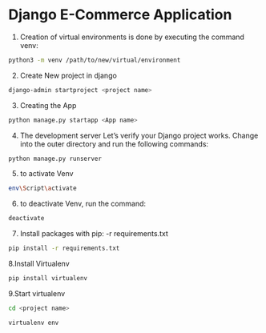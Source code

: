 # Django E-Commerce Application
1. Creation of virtual environments is done by executing the command venv:
```bash
python3 -m venv /path/to/new/virtual/environment
```
2. Create New project in django
```bash
django-admin startproject <project name>
```
3. Creating the App
```bash
python manage.py startapp <App name>
```
4. The development server
Let’s verify your Django project works. 
Change into the outer <project> directory and run the following commands:
```bash
python manage.py runserver
```
5. to activate Venv
```bash
env\Script\activate
```
6. to deactivate Venv, run the command:
```bash
deactivate
```
7. Install packages with pip: -r requirements.txt
```bash
pip install -r requirements.txt
```
8.Install Virtualenv 
```bash
pip install virtualenv
```
9.Start virtualenv 
```bash
cd <project name>
```
```bash
virtualenv env
```
